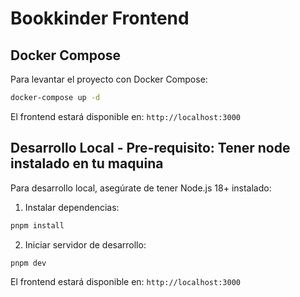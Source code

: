 # Bookkinder Frontend

## Docker Compose

Para levantar el proyecto con Docker Compose:

```bash
docker-compose up -d
```

El frontend estará disponible en: `http://localhost:3000`


## Desarrollo Local - Pre-requisito: Tener node instalado en tu maquina

Para desarrollo local, asegúrate de tener Node.js 18+ instalado:

1. Instalar dependencias:
```bash
pnpm install
```

2. Iniciar servidor de desarrollo:
```bash
pnpm dev
```

El frontend estará disponible en: `http://localhost:3000`